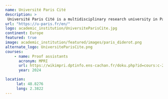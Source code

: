 ```yaml
---
name: Université Paris Cité 
description: >
 Université Paris Cité is a multidisciplinary research university in Paris, France, known for its strong emphasis on innovation, international collaboration, and a broad range of academic programs across sciences, humanities, and social sciences.
url: "https://u-paris.fr/en/"
logo: academic_institution/UniversiteParisCite.jpg
continent: Europe
featured: true
image: academic_institution/featured/images/paris_diderot.png
alternate_logo: UniversiteParisCite.png
courses:
    - name: Proof assistants
      acronym: MPRI
      url: https://wikimpri.dptinfo.ens-cachan.fr/doku.php?id=cours:c-2-7-2
      year: 2024

location:
     lat: 48.8276
     long: 2.3822
---
```


